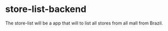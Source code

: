 # store-list-backend
The store-list will be a app that will to list all stores from all mall from Brazil.
